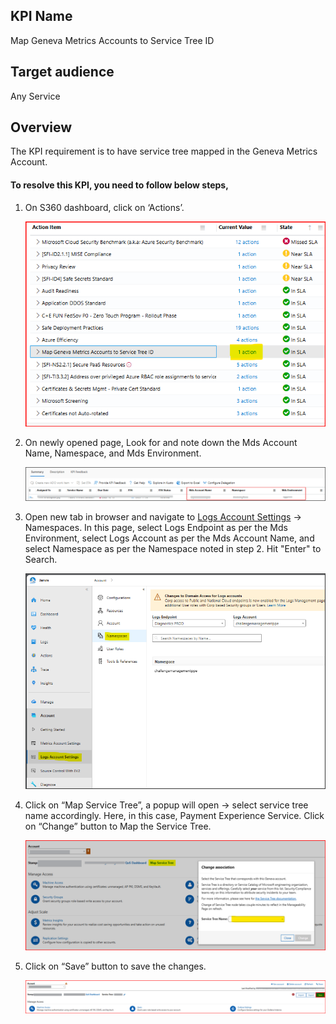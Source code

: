 ## KPI Name
Map Geneva Metrics Accounts to Service Tree ID

## Target audience
Any Service 

## Overview
The KPI requirement is to have service tree mapped in the Geneva Metrics Account. 

#### To resolve this KPI, you need to follow below steps,
1.	On S360 dashboard, click on ‘Actions’.

    ![KPI name in dashboard](images/map-geneva-metrics-accounts-to-service-tree-ID/Picture1.png)
2.	On newly opened page, Look for and note down the Mds Account Name, Namespace, and Mds Environment.

    ![KPI action name in dashboard](images/map-geneva-metrics-accounts-to-service-tree-ID/Picture2.png)
3.	Open new tab in browser and navigate to [Logs Account Settings](https://portal.microsoftgeneva.com/account/logs) -> Namespaces. In this page, select Logs Endpoint as per the Mds Environment, select Logs Account as per the Mds Account Name, and select Namespace as per the Namespace noted in step 2. Hit "Enter" to Search.
 
    ![KPI action name in dashboard](images/map-geneva-metrics-accounts-to-service-tree-ID/Picture2.1.png)
 1. Click on “Map Service Tree”, a popup will open -> select service tree name accordingly. Here, in this case, Payment Experience Service. Click on “Change” button to Map the Service Tree.

    ![Select service tree](images/map-geneva-metrics-accounts-to-service-tree-ID/Picture3.png)
5.	Click on “Save” button to save the changes.
 
    ![Save the changes](images/map-geneva-metrics-accounts-to-service-tree-ID/Picture4.png)